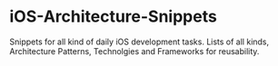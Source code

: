 # iOS-Architecture-Snippets
Snippets for all kind of daily iOS development tasks. Lists of all kinds, Architecture Patterns, Technolgies and Frameworks for reusability.
